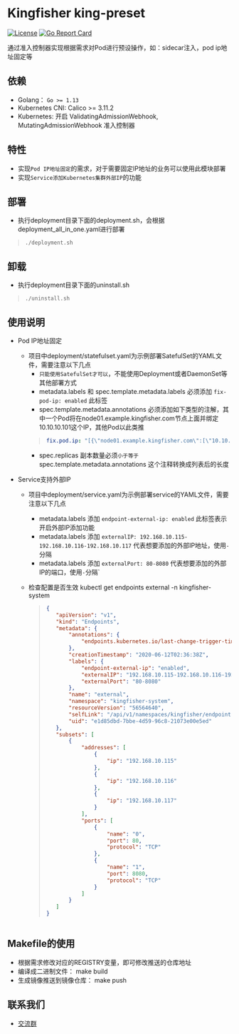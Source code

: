 # Kingfisher king-preset
[![License](https://img.shields.io/badge/license-Apache%202-4EB1BA.svg)](https://www.apache.org/licenses/LICENSE-2.0.html)
[![Go Report Card](https://goreportcard.com/badge/github.com/open-kingfisher/king-preset)](https://goreportcard.com/report/github.com/open-kingfisher/king-preset)

通过准入控制器实现根据需求对Pod进行预设操作，如：sidecar注入，pod ip地址固定等

## 依赖

- Golang： `Go >= 1.13`
- Kubernetes CNI: Calico >= 3.11.2
- Kubernetes: 开启 ValidatingAdmissionWebhook, MutatingAdmissionWebhook 准入控制器

## 特性

- 实现`Pod IP地址固定`的需求，对于需要固定IP地址的业务可以使用此模块部署
- 实现`Service添加Kubernetes集群外部IP`的功能

## 部署

* 执行deployment目录下面的deployment.sh，会根据deployment_all_in_one.yaml进行部署
>```shell
>./deployment.sh
>```

## 卸载

* 执行deployment目录下面的uninstall.sh
>```shell
>./uninstall.sh
>```

## 使用说明
* Pod IP地址固定
    * 项目中deployment/statefulset.yaml为示例部署SatefulSet的YAML文件，需要注意以下几点
        * `只能使用SatefulSet才可以`，不能使用Deployment或者DaemonSet等其他部署方式
        * metadata.labels 和 spec.template.metadata.labels 必须添加 `fix-pod-ip: enabled` 此标签
        * spec.template.metadata.annotations 必须添加如下类型的注解，其中一个Pod将在node01.example.kingfisher.com节点上面并绑定10.10.10.101这个IP，其他Pod以此类推
        >```yaml
        >fix.pod.ip: "[{\"node01.example.kingfisher.com\":[\"10.10.10.101\"]},{\"node002.example.kingfisher.com\":[\"10.10.10.102\"]},{\"node003.example.kingfisher.com\":[\"10.10.10.103\"]}]"
        >```
       * spec.replicas 副本数量必须`小于等于` spec.template.metadata.annotations 这个注释转换成列表后的长度

* Service支持外部IP
    * 项目中deployment/service.yaml为示例部署service的YAML文件，需要注意以下几点
        * metadata.labels 添加 `endpoint-external-ip: enabled` 此标签表示开启外部IP添加功能
        * metadata.labels 添加 `externalIP: 192.168.10.115-192.168.10.116-192.168.10.117` 代表想要添加的外部IP地址，使用`-`分隔
        * metadata.labels 添加 `externalPort: 80-8080` 代表想要添加的外部IP的端口，使用`-`分隔`
    * 检查配置是否生效 kubectl get endpoints external -n kingfisher-system
    
        >```json
        >{
        >    "apiVersion": "v1",
        >    "kind": "Endpoints",
        >    "metadata": {
        >        "annotations": {
        >            "endpoints.kubernetes.io/last-change-trigger-time": "2020-06-12T02:36:37Z"
        >        },
        >        "creationTimestamp": "2020-06-12T02:36:38Z",
        >        "labels": {
        >            "endpoint-external-ip": "enabled",
        >            "externalIP": "192.168.10.115-192.168.10.116-192.168.10.117",
        >            "externalPort": "80-8080"
        >        },
        >        "name": "external",
        >        "namespace": "kingfisher-system",
        >        "resourceVersion": "56564640",
        >        "selfLink": "/api/v1/namespaces/kingfisher/endpoints/external",
        >        "uid": "e1d85dbd-7bbe-4d59-96c8-21073e00e5ed"
        >    },
        >    "subsets": [
        >        {
        >            "addresses": [
        >                {
        >                    "ip": "192.168.10.115"
        >                },
        >                {
        >                    "ip": "192.168.10.116"
        >                },
        >                {
        >                    "ip": "192.168.10.117"
        >                }
        >            ],
        >            "ports": [
        >                {
        >                    "name": "0",
        >                    "port": 80,
        >                    "protocol": "TCP"
        >                },
        >                {
        >                    "name": "1",
        >                    "port": 8080,
        >                    "protocol": "TCP"
        >                }
        >            ]
        >        }
        >    ]
        >}
    >```

## Makefile的使用

- 根据需求修改对应的REGISTRY变量，即可修改推送的仓库地址
- 编译成二进制文件： make build
- 生成镜像推送到镜像仓库： make push

## 联系我们
- [交流群](https://github.com/open-kingfisher/community/blob/master/contact_us/README.md)